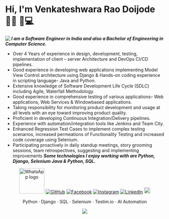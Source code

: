 # Hi, I'm Venkateshwara Rao Doijode 👋🏾 🏾‍💻

<img align="left" src="https://github.com/venkywarriors/venkywarriors/blob/master/output_Ae34Kd.gif"></a>

***I am a Software Engineer in India and also a Bachelor of Engineering in Computer Science.***
- Over 4 Years of experience in design, development, testing, implementation of client – server Architecture and
DevOps CI/CD pipelines.
- Good experience in developing web applications implementing Model View Control architecture using Django &
Hands-on coding experience in scripting language- Java and Python.
- Extensive knowledge of Software Development Life Cycle (SDLC) including Agile, Waterfall Methodology.
- Good experience in comprehensive testing of various applications– Web applications, Web Services & Windowbased applications.
- Taking responsibility for monitoring product development and usage at all levels with an eye toward improving
product quality.
- Proficient in developing Continuous Integration/Delivery pipelines.
- Experience with automation/integration tools like Jenkins and Team City.
- Enhanced Regression Test Cases to implement complex testing scenarios, increased permeations of Functionality
Testing and increased code coverage using Selenium.
- Participating proactively in daily standup meetings, story grooming sessions, team retrospectives, suggesting and
implementing improvements
***Some technologies I enjoy working with are Python, Django, Selenium Java & Python, SQL.***
<p align="center">
	<a title="WhatsApp" href="https://commons.wikimedia.org/wiki/File:WhatsApp_logo.svg"><img width="80" alt="WhatsApp logo" src="https://upload.wikimedia.org/wikipedia/commons/thumb/f/f7/WhatsApp_logo.svg/128px-WhatsApp_logo.svg.png"></a>
	<a title="github" href="https://github.com/venkywarriors"><img src="https://img.shields.io/github/followers/venkywarriors.svg?label=GitHub&style=social" alt="GitHub"></a>
	<a title="facebook" href="https://www.facebook.com/619venky"><img src="https://img.shields.io/badge/Facebook-blue?style=flat&logo=facebook" alt="Facebook"></a> 
	<a title="Instagram" href="https://www.instagram.com/venkateshwara_rao/"><img src="https://img.shields.io/badge/Instagram-lightpink?style=flat&logo=Instagram" alt="Instagram"></a>
	<a title="linkedin" href="https://in.linkedin.com/in/venkateshwara-doijode"><img src="https://img.shields.io/badge/LinkedIn--_.svg?style=social&logo=linkedin" alt="LinkedIn"></a>
	<a title="Telegram Messenger" href="https://commons.wikimedia.org/wiki/File:Telegram_logo.svg"><img width="20" src="https://upload.wikimedia.org/wikipedia/commons/thumb/8/82/Telegram_logo.svg/512px-Telegram_logo.svg.png"></a>
<br/>
</p>

<p align="center">
	Python · Django · SQL · Selenium · Testim.io · AI Automation
</p>

<p align="center">
	<img src="https://github-readme-stats.vercel.app/api/?username=venkywarriors&show_icons=true&title_color=3380C4&icon_color=3380C4&text_color=edf2f7&bg_color=151515"></img>
</p>
